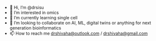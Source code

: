 - 👋 Hi, I’m @drsisu
- 👀 I’m interested in omics
- 🌱 I’m currently learning single cell
- 💞️ I’m looking to collaborate on AI, ML, digital twins or anything for next generation bioinformatics
- 📫 How to reach me drshivaha@outlook.com / drshivaha@gmail.com

<!---
drsisu/drsisu is a ✨ special ✨ repository because its `README.md` (this file) appears on your GitHub profile.
You can click the Preview link to take a look at your changes.
--->
